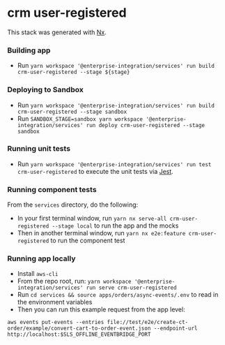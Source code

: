 # crm user-registered

This stack was generated with [Nx](https://nx.dev).

### Building app

- Run `yarn workspace '@enterprise-integration/services' run build crm-user-registered --stage ${stage}`

### Deploying to Sandbox

- Run `yarn workspace '@enterprise-integration/services' run build crm-user-registered --stage sandbox`
- Run `SANDBOX_STAGE=sandbox yarn workspace '@enterprise-integration/services' run deploy crm-user-registered --stage sandbox`

### Running unit tests

- Run `yarn workspace '@enterprise-integration/services' run test crm-user-registered` to execute the unit tests via [Jest](https://jestjs.io).

### Running component tests

From the `services` directory, do the following:

- In your first terminal window, run `yarn nx serve-all crm-user-registered --stage local` to run the app and the mocks
- Then in another terminal window, run `yarn nx e2e:feature crm-user-registered` to run the component test

### Running app locally

- Install `aws-cli`
- From the repo root, run: `yarn workspace '@enterprise-integration/services' run serve crm-user-registered`
- Run `cd services && source apps/orders/async-events/.env` to read in the environment variables
- Then you can run this example request from the app level:

```
aws events put-events --entries file://test/e2e/create-ct-order/example/convert-cart-to-order-event.json --endpoint-url http://localhost:$SLS_OFFLINE_EVENTBRIDGE_PORT
```

